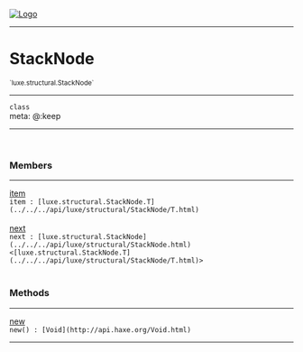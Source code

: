 
[![Logo](../../../images/logo.png)](../../../api/index.html)

---


<h1>StackNode</h1>
<small>`luxe.structural.StackNode`</small>



<hr/>

`class`<br/><span class="meta">
meta: @:keep</span>

<hr/>


&nbsp;
&nbsp;




<h3>Members</h3> <hr/><span class="member apipage">
                <a name="item"><a class="lift" href="#item">item</a></a><div class="clear"></div>
                <code class="signature apipage">item : [luxe.structural.StackNode.T](../../../api/luxe/structural/StackNode/T.html)</code><br/></span>
            <span class="small_desc_flat"></span><br/><span class="member apipage">
                <a name="next"><a class="lift" href="#next">next</a></a><div class="clear"></div>
                <code class="signature apipage">next : [luxe.structural.StackNode](../../../api/luxe/structural/StackNode.html)&lt;[luxe.structural.StackNode.T](../../../api/luxe/structural/StackNode/T.html)&gt;</code><br/></span>
            <span class="small_desc_flat"></span><br/>


<h3>Methods</h3> <hr/><span class="method apipage">
            <a name="new"><a class="lift" href="#new">new</a></a><div class="clear"></div>
            <code class="signature apipage">new() : [Void](http://api.haxe.org/Void.html)</code><br/><span class="small_desc_flat"></span>


</span>



<hr/>

&nbsp;
&nbsp;
&nbsp;
&nbsp;